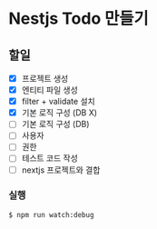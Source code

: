 # Nestjs Todo 만들기

## 할일

-[x] 프로젝트 생성
-[x] 엔티티 파일 생성
-[x] filter + validate 설치
-[x] 기본 로직 구성 (DB X)
-[ ] 기본 로직 구성 (DB)
-[ ] 사용자
-[ ] 권한
-[ ] 테스트 코드 작성
-[ ] nextjs 프로젝트와 결합

### 실행

```shell
$ npm run watch:debug
```
